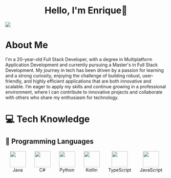 <div align="center">
    <h1 align="center">Hello, I'm Enrique👋</h1>
</div>
<img src="https://i.imgur.com/KXLD8s8.png">

# About Me
I'm a 20-year-old Full Stack Developer, with a degree in Multiplatform Application Development and currently pursuing a Master's in Full Stack Development.
My journey in tech has been driven by a passion for learning and a strong curiosity, enjoying the challenge of building robust, user-friendly, and highly efficient applications that are both innovative and scalable. I’m eager to apply my skills and continue growing in a professional environment, where I can contribute to innovative projects and collaborate with others who share my enthusiasm for technology.

# 💻 Tech Knowledge
## 🚀 Programming Languages

<div style="display: flex; justify-content: space-around;">
    <div align="center">
        <img src="https://cdn.jsdelivr.net/gh/devicons/devicon/icons/java/java-original.svg" width="50" height="50"/>
        <br/>
        <span>Java</span>
    </div>
    <div align="center">
        <img src="https://cdn.jsdelivr.net/gh/devicons/devicon/icons/csharp/csharp-original.svg" width="50" height="50"/>
        <br/>
        <span>C#</span>
    </div>
    <div align="center">
        <img src="https://cdn.jsdelivr.net/gh/devicons/devicon/icons/python/python-original.svg" width="50" height="50"/>
        <br/>
        <span>Python</span>
    </div>
    <div align="center">
        <img src="https://cdn.jsdelivr.net/gh/devicons/devicon/icons/kotlin/kotlin-original.svg" width="50" height="50"/>
        <br/>
        <span>Kotlin</span>
    </div>
    <div align="center">
        <img src="https://cdn.jsdelivr.net/gh/devicons/devicon/icons/typescript/typescript-original.svg" width="50" height="50"/>
        <br/>
        <span>TypeScript</span>
    </div>
    <div align="center">
        <img src="https://cdn.jsdelivr.net/gh/devicons/devicon/icons/javascript/javascript-original.svg" width="50" height="50"/>
        <br/>
        <span>JavaScript</span>
    </div>
</div>


